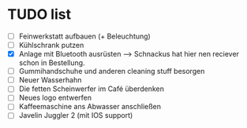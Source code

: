 # TUDO list
- [ ] Feinwerkstatt aufbauen (+ Beleuchtung)
- [ ] Kühlschrank putzen
- [x] Anlage mit Bluetooth ausrüsten --> Schnackus hat hier nen reciever schon in Bestellung.
- [ ] Gummihandschuhe und anderen cleaning stuff besorgen
- [ ] Neuer Wasserhahn
- [ ] Die fetten Scheinwerfer im Café überdenken
- [ ] Neues logo entwerfen
- [ ] Kaffeemaschine ans Abwasser anschließen
- [ ] Javelin Juggler 2 (mit IOS support)
